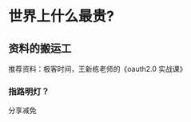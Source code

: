 # 世界上什么最贵?





































## 资料的搬运工

推荐资料：极客时间，王新栋老师的《oauth2.0 实战课》





































### 指路明灯？

分享减免





























